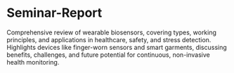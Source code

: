 # Seminar-Report
Comprehensive review of wearable biosensors, covering types, working principles, and applications in healthcare, safety, and stress detection. Highlights devices like finger-worn sensors and smart garments, discussing benefits, challenges, and future potential for continuous, non-invasive health monitoring.
